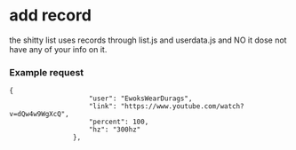 # add record

the shitty list uses records through list.js and userdata.js and NO it dose not have any of your info on it.

### Example request

```
{
					"user": "EwoksWearDurags",
					"link": "https://www.youtube.com/watch?v=dQw4w9WgXcQ",
					"percent": 100,
					"hz": "300hz"
				},
```                